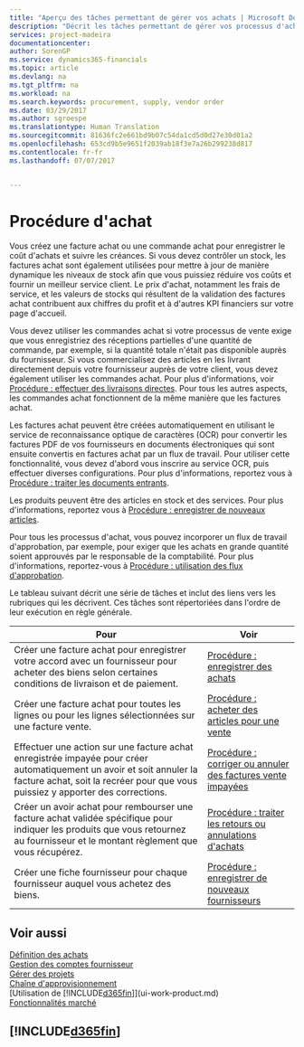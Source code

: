 ```yaml
---
title: "Aperçu des tâches permettant de gérer vos achats | Microsoft Docs"
description: "Décrit les tâches permettant de gérer vos processus d'achat ou d'approvisionnement, y compris le fonctionnement des factures achat et des commandes achat."
services: project-madeira
documentationcenter: 
author: SorenGP
ms.service: dynamics365-financials
ms.topic: article
ms.devlang: na
ms.tgt_pltfrm: na
ms.workload: na
ms.search.keywords: procurement, supply, vendor order
ms.date: 03/29/2017
ms.author: sgroespe
ms.translationtype: Human Translation
ms.sourcegitcommit: 81636fc2e661bd9b07c54da1cd5d0d27e30d01a2
ms.openlocfilehash: 653cd9b5e9651f2039ab18f3e7a26b299238d817
ms.contentlocale: fr-fr
ms.lasthandoff: 07/07/2017


---
```

# <a name="purchasing"></a>Procédure d'achat
Vous créez une facture achat ou une commande achat pour enregistrer le coût d'achats et suivre les créances. Si vous devez contrôler un stock, les factures achat sont également utilisées pour mettre à jour de manière dynamique les niveaux de stock afin que vous puissiez réduire vos coûts et fournir un meilleur service client. Le prix d'achat, notamment les frais de service, et les valeurs de stocks qui résultent de la validation des factures achat contribuent aux chiffres du profit et à d'autres KPI financiers sur votre page d'accueil.

Vous devez utiliser les commandes achat si votre processus de vente exige que vous enregistriez des réceptions partielles d'une quantité de commande, par exemple, si la quantité totale n'était pas disponible auprès du fournisseur. Si vous commercialisez des articles en les livrant directement depuis votre fournisseur auprès de votre client, vous devez également utiliser les commandes achat. Pour plus d'informations, voir [Procédure : effectuer des livraisons directes](sales-how-drop-shipment.md). Pour tous les autres aspects, les commandes achat fonctionnent de la même manière que les factures achat.

Les factures achat peuvent être créées automatiquement en utilisant le service de reconnaissance optique de caractères (OCR) pour convertir les factures PDF de vos fournisseurs en documents électroniques qui sont ensuite convertis en factures achat par un flux de travail. Pour utiliser cette fonctionnalité, vous devez d'abord vous inscrire au service OCR, puis effectuer diverses configurations. Pour plus d'informations, reportez vous à [Procédure : traiter les documents entrants](across-process-income-documents.md).      

Les produits peuvent être des articles en stock et des services. Pour plus d'informations, reportez vous à [Procédure : enregistrer de nouveaux articles](inventory-how-register-new-items.md).

Pour tous les processus d'achat, vous pouvez incorporer un flux de travail d'approbation, par exemple, pour exiger que les achats en grande quantité soient approuvés par le responsable de la comptabilité. Pour plus d'informations, reportez-vous à [Procédure : utilisation des flux d'approbation](across-how-use-approval-workflows.md).

Le tableau suivant décrit une série de tâches et inclut des liens vers les rubriques qui les décrivent. Ces tâches sont répertoriées dans l'ordre de leur exécution en règle générale.

| Pour | Voir |
| --- | --- |
| Créer une facture achat pour enregistrer votre accord avec un fournisseur pour acheter des biens selon certaines conditions de livraison et de paiement. |[Procédure : enregistrer des achats](purchasing-how-record-purchases.md) |
| Créer une facture achat pour toutes les lignes ou pour les lignes sélectionnées sur une facture vente. |[Procédure : acheter des articles pour une vente](purchasing-how-purchase-products-sale.md) |
| Effectuer une action sur une facture achat enregistrée impayée pour créer automatiquement un avoir et soit annuler la facture achat, soit la recréer pour que vous puissiez y apporter des corrections. |[Procédure : corriger ou annuler des factures vente impayées](purchasing-how-correct-cancel-unpaid-purchase-invoices.md) |
| Créer un avoir achat pour rembourser une facture achat validée spécifique pour indiquer les produits que vous retournez au fournisseur et le montant règlement que vous récupérez. |[Procédure : traiter les retours ou annulations d'achats](purchasing-how-register-new-vendors.md) |
| Créer une fiche fournisseur pour chaque fournisseur auquel vous achetez des biens. |[Procédure : enregistrer de nouveaux fournisseurs](purchasing-how-register-new-vendors.md) |

## <a name="see-also"></a>Voir aussi
[Définition des achats](purchasing-setup-purchasing.md)  
[Gestion des comptes fournisseur](payables-manage-payables.md)  
[Gérer des projets](projects-manage-projects.md)    
[Chaîne d'approvisionnement](madeira-supply-chain.md)      
[Utilisation de [!INCLUDE[d365fin](includes/d365fin_md.md)]](ui-work-product.md)  
[Fonctionnalités marché](ui-across-business-areas.md)

## [!INCLUDE[d365fin](includes/free_trial_md.md)]
